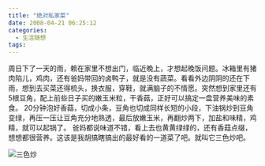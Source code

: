 ```yaml
---
title: "绝对私家菜"
date: 2008-04-21 06:25:12
categories:
  - 生活随想
tags:
---
```


周日下了一天的雨，赖在家里不想出门，临近晚上，才想起晚饭问题。冰箱里有猪肉陷儿，鸡肉，还有爸妈带回的卤鸭子，就是没有蔬菜。看看外边阴阴的还在下雨，想到去买菜还得梳头，换衣服，穿鞋，就满脑子的不情愿。突然想到家里还有5根豆角，配上前些日子买的嫩玉米粒，干香菇，正好可以搞定一盘营养美味的素食。 20分钟泡好香菇，切成小条，豆角也切成同样长短的小段，下油锅炒到豆角变绿，再压一压让豆角充分地熟透，最后放嫩玉米，再翻炒两下，加盐和味精，鸡精，就可以起锅了。 爸妈都说味道不错，看上去也黄黄绿绿的，还有香菇点缀，想想都很营养。这该是我胡搞瞎搞出的最好看的一道菜了吧。就叫它三色炒吧。 

![三色炒](../../../images/2008/cai.gif)